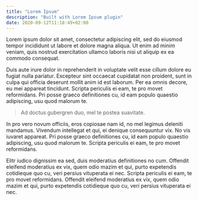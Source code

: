 ```yaml
---
title: "Lorem Ipsum"
description: "Built with Lorem Ipsum plugin"
date: 2020-09-12T11:18:49+02:00
---
```


Lorem ipsum dolor sit amet, consectetur adipiscing elit, sed do eiusmod tempor incididunt ut labore et dolore magna aliqua. Ut enim ad minim veniam, quis nostrud exercitation ullamco laboris nisi ut aliquip ex ea commodo consequat.

Duis aute irure dolor in reprehenderit in voluptate velit esse cillum dolore eu fugiat nulla pariatur. Excepteur sint occaecat cupidatat non proident, sunt in culpa qui officia deserunt mollit anim id est laborum. Per ea omnis decore, eu mei appareat tincidunt. Scripta periculis ei eam, te pro movet reformidans. Pri posse graeco definitiones cu, id eam populo quaestio adipiscing, usu quod malorum te.

> Ad doctus gubergren duo, mel te postea suavitate.

In pro vero novum officiis, eros copiosae nam id, no mel legimus deleniti mandamus. Vivendum intellegat et qui, ei denique consequuntur vix. No vis iuvaret appareat. Pri posse graeco definitiones cu, id eam populo quaestio adipiscing, usu quod malorum te. Scripta periculis ei eam, te pro movet reformidans.

Elitr iudico dignissim ea sed, duis moderatius definitiones no cum. Offendit eleifend moderatius ex vix, quem odio mazim et qui, purto expetendis cotidieque quo cu, veri persius vituperata ei nec. Scripta periculis ei eam, te pro movet reformidans. Offendit eleifend moderatius ex vix, quem odio mazim et qui, purto expetendis cotidieque quo cu, veri persius vituperata ei nec.
